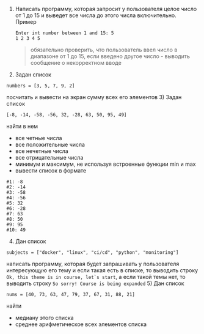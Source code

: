 1) Написать программу, которая запросит у пользователя целое число от 1 до 15 и выведет все числа до этого числа включительно.\
  Пример
    ```
    Enter int number between 1 and 15: 5
    1 2 3 4 5
    ```
    > обязательно проверить, что пользователь ввел число в диапазоне от 1 до 15, если введено другое число - выводить сообщение о некорректном вводе
2) Задан список
```
numbers = [3, 5, 7, 9, 2]
```
посчитать и вывести на экран сумму всех его элементов
3) Задан список 
```
[-8, -14, -58, -56, 32, -28, 63, 50, 95, 49]
```
найти в нем
- все четные числа
- все положительные числа
- все нечетные числа
- все отрицательные числа
- минимум и максимум, не используя встроенные функции min и max
- вывести список в формате
```
#1: -8
#2: -14
#3: -58
#4: -56
#5: 32
#6: -28
#7: 63
#8: 50
#9: 95
#10: 49
```
4) Дан список
```
subjects = ["docker", "linux", "ci/cd", "python", "monitoring"]
```
написать программу, которая будет запрашивать у пользователя интересующую его тему и если такая есть в списке, то выводить строку ```Ok, this theme is in course, let`s start```, а если такой темы нет, то выводить строку ```So sorry! Course is being expanded```
5) Дан список
```
nums = [40, 73, 63, 47, 79, 37, 67, 31, 88, 21]
```
найти
- медиану этого списка
- среднее арифметическое всех элементов списка
